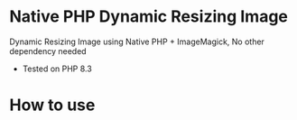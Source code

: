 # Native PHP Dynamic Resizing Image
Dynamic Resizing Image using Native PHP + ImageMagick, No other dependency needed

- Tested on PHP 8.3

# How to use